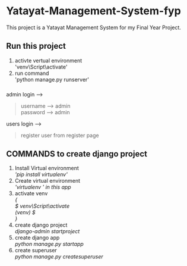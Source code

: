 # Yatayat-Management-System-fyp
This project is a Yatayat Management System for my Final Year Project. 

## Run this project
1. activte vertual environment <br> 'venv\Script\activate'
2. run command <br> 'python manage.py runserver'

### 
admin login -->
> username --> admin <br />
> password --> admin

users login -->
> register user from register page
###

## COMMANDS to create django project
1. Install Virtual environment <br><i> 'pip install virtualenv' </i>
2. Create virtual environment <br><i> 'virtualenv <virtualenv-name>' in this app <venv> </i>
3. activate venv <br> <i>
  {<br>
      $ venv\Script\activate<br>
      (venv) $ <br>
   } </i>
4. create django project <br><i> django-admin startproject <project-name> </i>
5. create django app <br><i> python manage.py startapp <app-name> </i>
6. create superuser <br><i> python manage.py createsuperuser </i>
  
